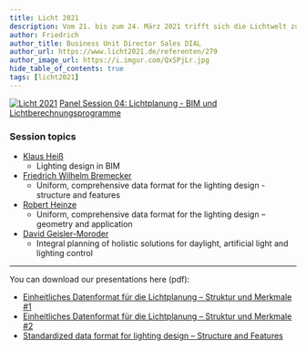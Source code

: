 ```yaml
---
title: Licht 2021
description: Vom 21. bis zum 24. März 2021 trifft sich die Lichtwelt zum 24. europäischen Lichtkongress LICHT2021
author: Friedrich
author_title: Business Unit Director Sales DIAL
author_url: https://www.licht2021.de/referenten/279
author_image_url: https://i.imgur.com/QxSPjLr.jpg
hide_table_of_contents: true
tags: [licht2021]
---
```


[![Licht 2021](https://i.imgur.com/i9GM4Sn.jpg)](https://www.licht2021.de/panel-session/04-lichtplanung-bim-und-lichtberechnungsprogramme)
[Panel Session 04: Lichtplanung - BIM und Lichtberechnungsprogramme](https://www.licht2021.de/panel-session/04-lichtplanung-bim-und-lichtberechnungsprogramme)

<!--truncate-->

### Session topics

- [Klaus Heiß](https://www.licht2021.de/referenten/322)
  - Lighting design in BIM
- [Friedrich Wilhelm Bremecker](https://www.licht2021.de/referenten/279)
  - Uniform, comprehensive data format for the lighting design - structure and features
- [Robert Heinze](https://www.licht2021.de/referenten/265)
  - Uniform, comprehensive data format for the lighting design – geometry and application
- [David Geisler-Moroder](https://www.licht2021.de/referenten/361)
  - Integral planning of holistic solutions for daylight, artificial light and lighting control

---

You can download our presentations here (pdf):

- [Einheitliches Datenformat für die Lichtplanung – Struktur und Merkmale #1](https://b2b.dial.de/index.php/s/Zqf6anpfgYtiHLG)
- [Einheitliches Datenformat für die Lichtplanung – Struktur und Merkmale #2](https://b2b.dial.de/index.php/s/D6GDvuhEpwe2xE9)
- [Standardized data format for lighting design – Structure and Features](https://b2b.dial.de/index.php/s/TfiBtC6hFgWmYXn)
